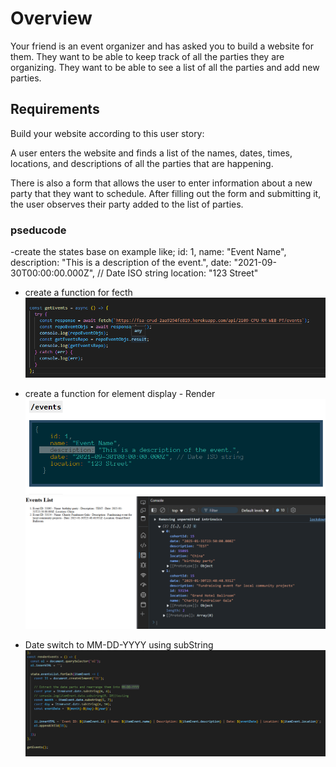# Overview
Your friend is an event organizer and has asked you to build a website for them. They want to be able to keep track of all the parties they are organizing. They want to be able to see a list of all the parties and add new parties.

## Requirements
Build your website according to this user story:

A user enters the website and finds a list of the names, dates, times, locations, and descriptions of all the parties that are happening.

There is also a form that allows the user to enter information about a new party that they want to schedule. After filling out the form and submitting it, the user observes their party added to the list of parties.


### pseducode 
-create the states
 base on
 example like; 
 id: 1,
    name: "Event Name",
    description: "This is a description of the event.",
    date: "2021-09-30T00:00:00.000Z", // Date ISO string
    location: "123 Street"


- create a function for fecth 
![alt text](image.png)

- create a function for element display - Render
![alt text](image-1.png)
![alt text](image-2.png)

- Date switch to MM-DD-YYYY using subString 
![alt text](image-3.png)
